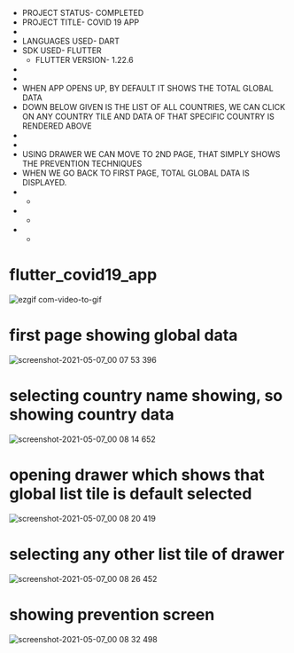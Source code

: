 * PROJECT STATUS- COMPLETED
* PROJECT TITLE- COVID 19 APP
*
* LANGUAGES USED- DART
* SDK USED- FLUTTER
  * FLUTTER VERSION- 1.22.6
*
*
* WHEN APP OPENS UP, BY DEFAULT IT SHOWS THE TOTAL GLOBAL DATA
* DOWN BELOW GIVEN IS THE LIST OF ALL COUNTRIES, WE CAN CLICK ON ANY COUNTRY TILE AND DATA OF THAT SPECIFIC COUNTRY IS RENDERED ABOVE
*
*
* USING DRAWER WE CAN MOVE TO 2ND PAGE, THAT SIMPLY SHOWS THE PREVENTION TECHNIQUES
* WHEN WE GO BACK TO FIRST PAGE, TOTAL GLOBAL DATA IS DISPLAYED.
* *
* *
* *

# flutter_covid19_app
![ezgif com-video-to-gif](https://user-images.githubusercontent.com/66939062/117519888-4077ab00-afc3-11eb-99ad-a9abf53a2935.gif)




# first page showing global data
![screenshot-2021-05-07_00 07 53 396](https://user-images.githubusercontent.com/66939062/117519932-67ce7800-afc3-11eb-96cc-5ad748445250.png)




# selecting country name showing, so showing country data
![screenshot-2021-05-07_00 08 14 652](https://user-images.githubusercontent.com/66939062/117519936-6b61ff00-afc3-11eb-8742-d2feb62a6331.png)




# opening drawer which shows that global list tile is default selected
![screenshot-2021-05-07_00 08 20 419](https://user-images.githubusercontent.com/66939062/117519939-6ef58600-afc3-11eb-9004-25a28d9649dd.png)



# selecting any other list tile of drawer
![screenshot-2021-05-07_00 08 26 452](https://user-images.githubusercontent.com/66939062/117519940-70bf4980-afc3-11eb-9025-966c92413763.png)




# showing prevention screen
![screenshot-2021-05-07_00 08 32 498](https://user-images.githubusercontent.com/66939062/117519942-71f07680-afc3-11eb-8b2c-55743e039917.png)
